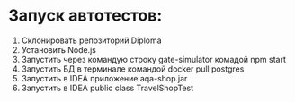# Запуск автотестов:
1. Склонировать репозиторий Diploma
2. Установить Node.js
3. Запустить через командую строку gate-simulator комадой npm start
4. Запустить БД в терминале командой docker pull postgres
5. Запустить в IDEA приложение aqa-shop.jar
6. Запустить в IDEA public class TravelShopTest
